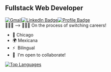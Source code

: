 Fullstack Web Developer
----------------------------------------------
<a href="mailto: anacecyflores1@gmail.com"><img src="https://img.shields.io/badge/Gmail-D14836?style=for-the-badge&logo=gmail&logoColor=white&color=071A2C" alt="Gmail"/></a><a href="https://www.linkedin.com/in/anacecyflores/"><img src="https://img.shields.io/badge/LinkedIn-blue?style=for-the-badge&logo=linkedin&logoColor=white&color=071A2C" alt="LinkedIn Badge"/></a><a href="https://acf-react-portfolio.herokuapp.com/#/" target="_blank"><img src="https://img.shields.io/badge/Profile-430098?style=for-the-badge&logo=heroku&logoColor=white&color=071A2C" alt="Profile Badge"/></a>
<br>
👩🏻‍🏫 --> 👩🏻‍💻 On the process of switching careers!
*   📍 Chicago
*   🌍 Mexicana
*   ⚡  Bilingual
*   🤝  I'm open to collaborate!

  <a href="https://github.com/anacecyflores1" align="left"><img src="https://github-readme-stats.vercel.app/api/top-langs/?username=anacecyflores1&langs_count=10&title_color=ADEFD1FF&text_color=f2f5f5&icon_color=10b8a6&bg_color=171717&hide_border=true&locale=en&custom_title=Top%20%Languages" alt="Top Languages" /></a>
